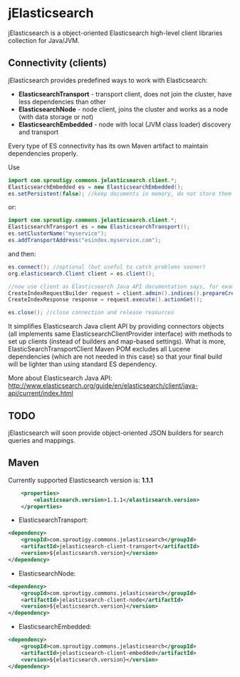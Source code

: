 jElasticsearch
==============

jElasticsearch is a object-oriented Elasticsearch high-level client libraries collection for Java/JVM.


Connectivity (clients)
--------------

jElasticsearch provides predefined ways to work with Elasticsearch:
- **ElasticsearchTransport** - transport client, does not join the cluster, have less dependencies than other
- **ElasticsearchNode** - node client, joins the cluster and works as a node (with data storage or not)
- **ElasticsearchEmbedded** - node with local (JVM class loader) discovery and transport

Every type of ES connectivity has its own Maven artifact to maintain dependencies properly.

Use
```Java
import com.sproutigy.commons.jelasticsearch.client.*;
ElasticsearchEmbedded es = new ElasticsearchEmbedded();
es.setPersistent(false); //keep documents in memory, do not store them
```

or:
```Java
import com.sproutigy.commons.jelasticsearch.client.*;
ElasticsearchTransport es = new ElasticsearchTransport();
es.setClusterName("myservice");
es.addTransportAddress("esindex.myservice.com");
```

and then:
```Java
es.connect(); //optional (but useful to catch problems sooner)
org.elasticsearch.Client client = es.client();

//now use client as Elasticsearch Java API documentation says, for example:
CreateIndexRequestBuilder request = client.admin().indices().prepareCreate("testindex");
CreateIndexResponse response = request.execute().actionGet();

es.close(); //close connection and release resources
```

It simplifies Elasticsearch Java client API by providing connectors objects (all implements same ElasticsearchClientProvider interface) with methods to set up clients (instead of builders and map-based settings). What is more, ElasticSearchTransportClient Maven POM excludes all Lucene dependencies (which are not needed in this case) so that your final build will be lighter than using standard ES dependency.

More about Elasticsearch Java API:
http://www.elasticsearch.org/guide/en/elasticsearch/client/java-api/current/index.html


TODO
--------------
jElasticsearch will soon provide object-oriented JSON builders for search queries and mappings.


Maven
--------------

Currently supported Elasticsearch version is: **1.1.1**
```XML
    <properties>
        <elasticsearch.version>1.1.1</elasticsearch.version>
    </properties>
```

- ElasticsearchTransport:
```XML
<dependency>
    <groupId>com.sproutigy.commons.jelasticsearch</groupId>
    <artifactId>jelasticsearch-client-transport</artifactId>
    <version>${elasticsearch.version}</version>
</dependency>
```

- ElasticsearchNode:
```XML
<dependency>
    <groupId>com.sproutigy.commons.jelasticsearch</groupId>
    <artifactId>jelasticsearch-client-node</artifactId>
    <version>${elasticsearch.version}</version>
</dependency>
```

- ElasticsearchEmbedded:
```XML
<dependency>
    <groupId>com.sproutigy.commons.jelasticsearch</groupId>
    <artifactId>jelasticsearch-client-embedded</artifactId>
    <version>${elasticsearch.version}</version>
</dependency>
```

